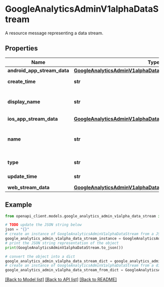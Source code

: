 # GoogleAnalyticsAdminV1alphaDataStream

A resource message representing a data stream.

## Properties

Name | Type | Description | Notes
------------ | ------------- | ------------- | -------------
**android_app_stream_data** | [**GoogleAnalyticsAdminV1alphaDataStreamAndroidAppStreamData**](GoogleAnalyticsAdminV1alphaDataStreamAndroidAppStreamData.md) |  | [optional] 
**create_time** | **str** | Output only. Time when this stream was originally created. | [optional] [readonly] 
**display_name** | **str** | Human-readable display name for the Data Stream. Required for web data streams. The max allowed display name length is 255 UTF-16 code units. | [optional] 
**ios_app_stream_data** | [**GoogleAnalyticsAdminV1alphaDataStreamIosAppStreamData**](GoogleAnalyticsAdminV1alphaDataStreamIosAppStreamData.md) |  | [optional] 
**name** | **str** | Output only. Resource name of this Data Stream. Format: properties/{property_id}/dataStreams/{stream_id} Example: \&quot;properties/1000/dataStreams/2000\&quot; | [optional] [readonly] 
**type** | **str** | Required. Immutable. The type of this DataStream resource. | [optional] 
**update_time** | **str** | Output only. Time when stream payload fields were last updated. | [optional] [readonly] 
**web_stream_data** | [**GoogleAnalyticsAdminV1alphaDataStreamWebStreamData**](GoogleAnalyticsAdminV1alphaDataStreamWebStreamData.md) |  | [optional] 

## Example

```python
from openapi_client.models.google_analytics_admin_v1alpha_data_stream import GoogleAnalyticsAdminV1alphaDataStream

# TODO update the JSON string below
json = "{}"
# create an instance of GoogleAnalyticsAdminV1alphaDataStream from a JSON string
google_analytics_admin_v1alpha_data_stream_instance = GoogleAnalyticsAdminV1alphaDataStream.from_json(json)
# print the JSON string representation of the object
print(GoogleAnalyticsAdminV1alphaDataStream.to_json())

# convert the object into a dict
google_analytics_admin_v1alpha_data_stream_dict = google_analytics_admin_v1alpha_data_stream_instance.to_dict()
# create an instance of GoogleAnalyticsAdminV1alphaDataStream from a dict
google_analytics_admin_v1alpha_data_stream_from_dict = GoogleAnalyticsAdminV1alphaDataStream.from_dict(google_analytics_admin_v1alpha_data_stream_dict)
```
[[Back to Model list]](../README.md#documentation-for-models) [[Back to API list]](../README.md#documentation-for-api-endpoints) [[Back to README]](../README.md)


